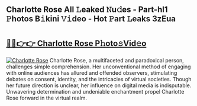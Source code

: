 ## Charlotte Rose All 𝙻eaked 𝙽u𝚍es - Part-hl1 𝙿hotos B𝚒kini 𝚅𝚒deo - Hot 𝙿art 𝙻eaks 3zEua

# <h2><a href="http://ld65ya.urlbe.top/?page=Charlotte+Rose">🔗🔗👉👉 Charlotte Rose P𝚑oto𝚜Vid𝚎o</a></h2>

[![Charlotte Rose](https://i.imgur.com/eBuTRDB.gif)](http://ld65ya.urlbe.top/?page=Charlotte+Rose)
Charlotte Rose, a multifaceted and paradoxical person, challenges simple comprehension. Her unconventional method of engaging with online audiences has allured and offended observers, stimulating debates on consent, identity, and the intricacies of virtual societies. Though her future direction is unclear, her influence on digital media is indisputable. Unwavering determination and undeniable enchantment propel Charlotte Rose forward in the virtual realm.
